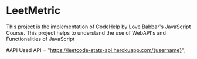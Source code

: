 # LeetMetric
This project is the implementation of CodeHelp by Love Babbar's JavaScript Course. This project helps to understand the use of WebAPI's and Functionalities of JavaScript

#API Used
API = "https://leetcode-stats-api.herokuapp.com/{username}";
